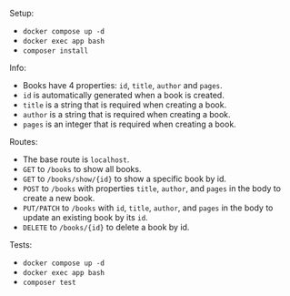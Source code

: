 Setup:
- `docker compose up -d`
- `docker exec app bash`
- `composer install`

Info:
- Books have 4 properties: `id`, `title`, `author` and `pages`.
- `id` is automatically generated when a book is created.
- `title` is a string that is required when creating a book.
- `author` is a string that is required when creating a book.
- `pages` is an integer that is required when creating a book.

Routes:
- The base route is `localhost`.
- `GET` to `/books` to show all books.
- `GET` to `/books/show/{id}` to show a specific book by id.
- `POST` to `/books` with properties `title`, `author`, and `pages` in the body to create a new book.
- `PUT/PATCH` to `/books` with `id`, `title`, `author`, and `pages` in the body to update an existing book by its `id`.
- `DELETE` to `/books/{id}` to delete a book by id.

Tests:
- `docker compose up -d`
- `docker exec app bash`
- `composer test`
